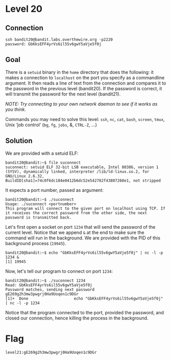 # Level 20
## Connection
~~~
ssh bandit20@bandit.labs.overthewire.org -p2220
password: GbKksEFF4yrVs6il55v6gwY5aVje5f0j
~~~

## Goal
There is a `setuid` binary in the `home` directory that does the following: it makes a connection to `localhost` on the port you specify as a commandline argument. It then reads a line of text from the connection and compares it to the password in the previous level (bandit20). If the password is correct, it will transmit the password for the next level (bandit21).

*NOTE: Try connecting to your own network daemon to see if it works as you think.*

Commands you may need to solve this level: `ssh`, `nc`, `cat`, `bash`, `screen`, `tmux`, Unix ‘job control’ (`bg`, `fg`, `jobs`, &, `CTRL-Z`, …)

## Solution
We are provided with a setuid ELF:
~~~
bandit20@bandit:~$ file suconnect 
suconnect: setuid ELF 32-bit LSB executable, Intel 80386, version 1 (SYSV), dynamically linked, interpreter /lib/ld-linux.so.2, for GNU/Linux 2.6.32, BuildID[sha1]=74c0f6dc184e0412b6dc52e542782f43807268e1, not stripped
~~~

It expects a port number, passed as argument:
~~~
bandit20@bandit:~$ ./suconnect 
Usage: ./suconnect <portnumber>
This program will connect to the given port on localhost using TCP. If it receives the correct password from the other side, the next password is transmitted back.
~~~

Let's first open a socket on port `1234` that will send the password of the current level. Notice that we append `&` at the end to make sure the command will run in the background. We are provided with the PID of this background process (`19945`).
~~~
bandit20@bandit:~$ echo "GbKksEFF4yrVs6il55v6gwY5aVje5f0j" | nc -l -p 1234 &
[1] 19945
~~~

Now, let's tell our program to connect on port `1234`:
~~~
bandit20@bandit:~$ ./suconnect 1234
Read: GbKksEFF4yrVs6il55v6gwY5aVje5f0j
Password matches, sending next password
gE269g2h3mw3pwgrj0Ha9Uoqen1c9DGr
[1]+  Done                    echo "GbKksEFF4yrVs6il55v6gwY5aVje5f0j" | nc -l -p 1234
~~~~

Notice that the program connected to the port, provided the password, and closed our connection, hence killing the process in the background.

# Flag
~~~
level21:gE269g2h3mw3pwgrj0Ha9Uoqen1c9DGr
~~~